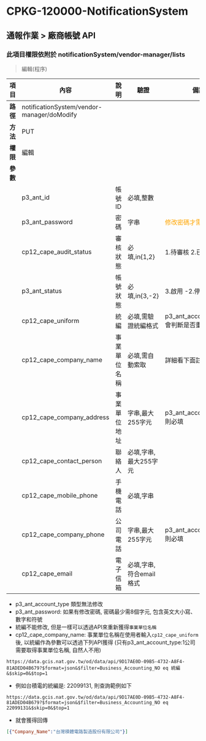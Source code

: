 # CPKG-120000-NotificationSystem

## 通報作業 > 廠商帳號 API

### 此項目權限依附於 notificationSystem/vendor-manager/lists

> 編輯(程序)

| 項目                      | 內容                       | 說明                |驗證                      |   備註         |
|---------------------------|----------------------------|----------------------|-----------------|----------------|
| <b>路徑</b>               | notificationSystem/vendor-manager/doModify    |                        |                |                  |
| <b>方法</b>               | PUT                        |                    |                    |                 |
| <b>權限</b>               | 編輯                       |                     |                   |                 |
| <b>參數</b>               |                            |                       |                 |                 |
|                           | p3_ant_id            | 帳號ID            | 必填,整數          |                 |
|                           | p3_ant_password      | 密碼            | 字串         | <font color="orange">修改密碼才需要帶入</font>                |
|                           | cp12_cape_audit_status   | 審核狀態            | 必填,in{1,2}         | 1.待審核 2.已審核                |
|                           | p3_ant_status   | 帳號狀態            | 必填,in{3,-2}         | 3.啟用 -2.停用                |
|                           | cp12_cape_uniform      | 統編            | 必填,需驗證統編格式         | p3_ant_account_type:1 會判斷是否重複                |
|                           | cp12_cape_company_name | 事業單位名稱    | 必填,需自動索取         | 詳細看下面註解                |
|                           | cp12_cape_company_address | 事業單位地址    | 字串,最大255字元         | p3_ant_account_type:1 則必填                |
|                           | cp12_cape_contact_person | 聯絡人    | 必填,字串,最大255字元         |                 |
|                           | cp12_cape_mobile_phone | 手機電話    | 必填,字串         |                 |
|                           | cp12_cape_company_phone | 公司電話    | 字串,最大255字元         | p3_ant_account_type:1 則必填                |
|                           | cp12_cape_email | 電子信箱    | 必填,字串,符合email格式         |                 |

- p3_ant_account_type 類型無法修改
- p3_ant_password: 如果有修改密碼, 密碼最少需8個字元, 包含英文大小寫、數字和符號
- 統編不能修改, 但是一樣可以透過API來重新獲得```事業單位名稱```
- cp12_cape_company_name: 事業單位名稱在使用者輸入```cp12_cape_uniform```後, 以統編作為參數可以透過下列API獲得 (只有p3_ant_account_type:1公司需要取得事業單位名稱, 自然人不用)
```url
https://data.gcis.nat.gov.tw/od/data/api/9D17AE0D-09B5-4732-A8F4-81ADED04B679?$format=json&$filter=Business_Accounting_NO eq 統編&$skip=0&$top=1
```
* 例如台積電的統編是: 22099131, 則查詢範例如下
```url
https://data.gcis.nat.gov.tw/od/data/api/9D17AE0D-09B5-4732-A8F4-81ADED04B679?$format=json&$filter=Business_Accounting_NO eq 22099131&$skip=0&$top=1
```
* 就會獲得回傳
```json
[{"Company_Name":"台灣積體電路製造股份有限公司"}]
```
